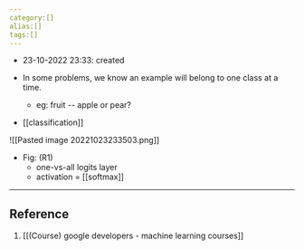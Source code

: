 ```yaml
---
category:[]
alias:[]
tags:[]
---
```


- 23-10-2022 23:33: created

- In some problems, we know an example will belong to one class at a time.
	- eg: fruit -- apple or pear?

- [[classification]]

![[Pasted image 20221023233503.png]]
- Fig: (R1)
	- one-vs-all logits layer
	- activation = [[softmax]]

---
## Reference

1. [[(Course) google developers - machine learning courses]]